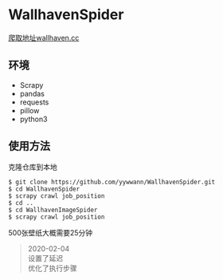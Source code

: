 # WallhavenSpider

[爬取地址wallhaven.cc](https://wallhaven.cc/toplist)

## 环境

- Scrapy  
- pandas
- requests
- pillow
- python3

## 使用方法

克隆仓库到本地

```shell
$ git clone https://github.com/yywwann/WallhavenSpider.git
$ cd WallhavenSpider
$ scrapy crawl job_position
$ cd ..
$ cd WallhavenImageSpider
$ scrapy crawl job_position
```

500张壁纸大概需要25分钟

> 2020-02-04  
> 设置了延迟  
> 优化了执行步骤